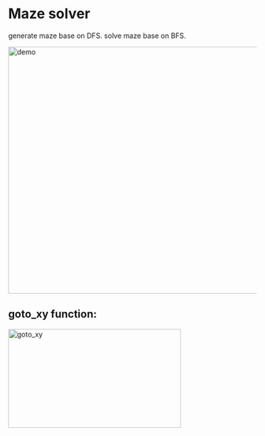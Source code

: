 # Maze solver

generate maze base on DFS.
solve maze base on BFS.

 <img src="https://github.com/AnthonyQwO/Algorithm_Learning/blob/4a997cd0763f9a32c6889f8303dfe44b0f6027db/maze/maze%20demo.gif" width = "1000" height = "500" alt="demo" align=center />


## goto_xy function:

 <img src="(https://github.com/AnthonyQwO/Algorithm_Learning/blob/4a997cd0763f9a32c6889f8303dfe44b0f6027db/maze/goto_xy.jpg" width = "350" height = "200" alt="goto_xy" align=center />
